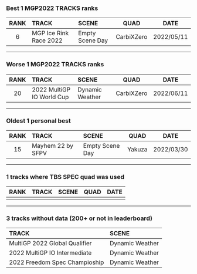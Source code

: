 ### Best 1 MGP2022 TRACKS ranks
|RANK|TRACK|SCENE|QUAD|DATE|
|:---:|:---|:---|:---:|:---:|
|6|MGP Ice Rink Race 2022|Empty Scene Day|CarbiXZero|2022/05/11|
---
### Worse 1 MGP2022 TRACKS ranks
|RANK|TRACK|SCENE|QUAD|DATE|
|:---:|:---|:---|:---:|:---:|
|20|2022 MultiGP IO World Cup|Dynamic Weather|CarbiXZero|2022/06/11|
---
### Oldest 1 personal best
|RANK|TRACK|SCENE|QUAD|DATE|
|:---:|:---|:---|:---:|:---:|
|15|Mayhem 22 by SFPV|Empty Scene Day|Yakuza|2022/03/30|
---
### 1 tracks where TBS SPEC quad was used
|RANK|TRACK|SCENE|QUAD|DATE|
|:---:|:---|:---|:---:|:---:|
||||||
---
### 3 tracks without data (200+ or not in leaderboard)
|TRACK|SCENE|
|:---|:---|
|MultiGP 2022 Global Qualifier|Dynamic Weather|
|2022 MultiGP IO Intermediate|Dynamic Weather|
|2022 Freedom Spec Champioship|Dynamic Weather|
